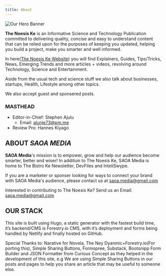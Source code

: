 ```yaml
---
title: About
---
```



![Our Hero Banner](/images/about.png)


**The Noesis Ke** is an Informative Science and Technology Publication committed to delivering quality, concise and easy to understand content that can be relied upon for the purposes of keeping you updated, helping you build a project, make you smarter and well informed.

In here([The Noesis Ke Website](https://thenoesis12.netlify.app)) you will find Explainers, Guides, Tips/Tricks, News, Emerging Trends and more articles + videos, revolving around Technology, Science and Entertainment.

Aside from the usual tech and science stuff we also talk about businesses, startups, Health, Lifestyle among other topics. 

We also accept guest and sponsered posts.

### MASTHEAD
* Editor-in-Chief: Stephen Ajulu
    - Email: [alunje73@pm.me](mailto:alunje73@pm.me)
* Review Pro: Hannes Kiyago

## ABOUT *SAOA MEDIA*
**SAOA Media**'s mission is to empower, grow and help our audience become smarter, better and wiser! In addition to The Noesis Ke, SAOA Media is home to The Bistro Ke Newsletter, DevFiles and InteliSwype.

If you are a marketer or sponser looking for ways to connect your brand with SAOA Media's audience, please contact us at saoa.media@gmail.com

Interested in contributing to The Noesis Ke? Send us an Email: saoa.media@gmail.com

## OUR STACK
This site is built using Hugo, a static generator with the fastest build time, it’s backend/CMS is Forestry.io CMS, with it’s deployment and forms being handled by Netlify and finally hosted on GitHub.

Special Thanks to: Narative for Novela, The Ney Dyanmic+Forestry.io(For porting this), Simple Sharing Buttons, Formspree, Substack, Bootsnipp Form Builder and JSON Formatter from Curious Concept as they helped in the development of this site, e.g We are using Simple Sharing Buttons in our posts and pages to help you share an article that may be useful to someone else.
